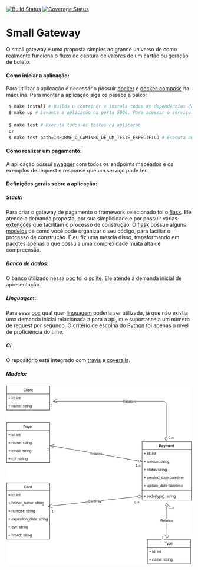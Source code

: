 [![Build Status](https://travis-ci.org/riquellopes/small-gateway.svg?branch=master)](https://travis-ci.org/riquellopes/small-gateway)
[![Coverage Status](https://coveralls.io/repos/github/riquellopes/small-gateway/badge.svg?branch=master)](https://coveralls.io/github/riquellopes/small-gateway?branch=master)

Small Gateway
=============

O small gateway é uma proposta simples ao grande universo de como realmente funciona o fluxo de captura de valores de um cartão ou geração de boleto.

#### Como iniciar a aplicação:
Para utilizar a aplicação é necessário possuir [docker](https://docs.docker.com/install/) e [docker-compose](https://docs.docker.com/compose/install/) na máquina. Para montar a aplicação siga os passos a baixo:

```sh
 $ make install # Builda o container e instala todas as dependências do app.
 $ make up # Levanta a aplicação na porta 5000. Para acessar o serviço: http://localhost:5000/

 $ make test # Executa todos os testes na aplicação
 or
 $ make test path=INFORME_O_CAMINHO_DE_UM_TESTE_ESPECIFICO # Executa um teste especifico. Ex: make test path=test_api_boleto.py
```

#### Como realizar um pagamento:
A aplicação possui [swagger](https://swagger.io/) com todos os endpoints mapeados e os exemplos de request e response que um serviço pode ter.

#### Definições gerais sobre a aplicação:

##### Stack:

Para criar o gateway de pagamento o framework selecionado foi o [flask](http://flask.pocoo.org/). Ele atende
a demanda proposta, por sua simplicidade e por possuir várias [extenções](http://flask.pocoo.org/extensions/) que facilitam o processo de construção. O [flask](http://flask.pocoo.org/) possue alguns [modelos](http://exploreflask.com/en/latest/organizing.html#single-module) de como você
pode organizar o seu código, para faciliar o processo de construção. E eu fiz uma mescla disso, transformando em pacotes apenas o que possuia uma complexidade muita alta de compreensão.

##### Banco de dados:
O banco útilizado nessa [poc](https://pt.wikipedia.org/wiki/Prova_de_conceito) foi o [sqlite](https://www.sqlite.org/index.html). Ele atende a demanda inicial de apresentação.

##### Linguagem:
Para essa [poc](https://pt.wikipedia.org/wiki/Prova_de_conceito) qual quer [linguagem](https://pt.wikipedia.org/wiki/Linguagem_de_programa%C3%A7%C3%A3o) poderia ser utilizada, já que não existia uma demanda inicial relacionada a para a api, que suportasse a um número de request por segundo. O critério de escolha do [Python](https://www.python.org/) foi apenas o nível de proficiência do time.

##### CI
O repositório está integrado com [travis](https://travis-ci.org/) e [coveralls](http://coveralls.io/).

##### Modelo:
![](class_diagram.jpg)
